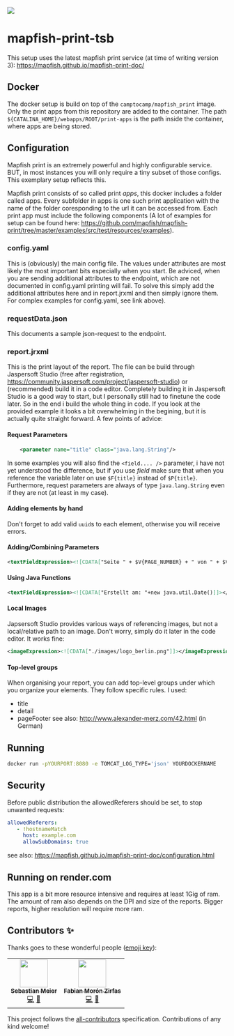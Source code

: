 ![](https://img.shields.io/badge/Build%20with%20%E2%9D%A4%EF%B8%8F-at%20Technologiesitftung%20Berlin-blue)

# mapfish-print-tsb
This setup uses the latest mapfish print service (at time of writing version 3): https://mapfish.github.io/mapfish-print-doc/

## Docker
The docker setup is build on top of the `camptocamp/mapfish_print` image. Only the print apps from this repository are added to the container. The path `${CATALINA_HOME}/webapps/ROOT/print-apps` is the path inside the container, where apps are being stored.

## Configuration
Mapfish print is an extremely powerful and highly configurable service. BUT, in most instances you will only require a tiny subset of those configs. This exemplary setup reflects this.

Mapfish print consists of so called print *apps*, this docker includes a folder called apps. Every subfolder in apps is one such print application with the name of the folder coresponding to the url it can be accessed from. Each print app must include the following components (A lot of examples for setup can be found here: https://github.com/mapfish/mapfish-print/tree/master/examples/src/test/resources/examples).

### config.yaml
This is (obviously) the main config file. The values under attributes are most likely the most important bits especially when you start. Be adviced, when you are sending additional attributes to the endpoint, which are not documented in config.yaml printing will fail. To solve this simply add the additional attributes here and in report.jrxml and then simply ignore them. For complex examples for config.yaml, see link above).

### requestData.json
This documents a sample json-request to the endpoint.

### report.jrxml
This is the print layout of the report. The file can be build through Jaspersoft Studio (free after registration, https://community.jaspersoft.com/project/jaspersoft-studio) or (recommended) build it in a code editor. Completely building it in Jaspersoft Studio is a good way to start, but I personally still had to finetune the code later. So in the end i build the whole thing in code. If you look at the provided example it looks a bit overwhelming in the begining, but it is actually quite straight forward. A few points of advice:

#### Request Parameters
```xml
	<parameter name="title" class="java.lang.String"/>
```
In some examples you will also find the `<field.... />` parameter, i have not yet understood the difference, but if you use *field* make sure that when you reference the variable later on use `$F{title}` instead of `$P{title}`.
Furthermore, request parameters are always of type `java.lang.String` even if they are not (at least in my case).

#### Adding elements by hand
Don't forget to add valid `uuid`s to each element, otherwise you will receive errors.

#### Adding/Combining Parameters
```xml
<textFieldExpression><![CDATA["Seite " + $V{PAGE_NUMBER} + " von " + $V{PAGE_COUNT}]]></textFieldExpression>
```

#### Using Java Functions
```xml
<textFieldExpression><![CDATA["Erstellt am: "+new java.util.Date()]]></textFieldExpression>
```

#### Local Images
Japsersoft Studio provides various ways of referencing images, but not a local/relative path to an image. Don't worry, simply do it later in the code editor. It works fine:
```xml
<imageExpression><![CDATA["./images/logo_berlin.png"]]></imageExpression>
```

#### Top-level groups
When organising your report, you can add top-level groups under which you organize your elements. They follow specific rules. I used:
- title
- detail
- pageFooter
see also: http://www.alexander-merz.com/42.html (in German)

## Running
```bash
docker run -pYOURPORT:8080 -e TOMCAT_LOG_TYPE='json' YOURDOCKERNAME
```

## Security
Before public distribution the allowedReferers should be set, to stop unwanted requests:

```yaml
allowedReferers:
   - !hostnameMatch
     host: example.com
     allowSubDomains: true
```

see also: https://mapfish.github.io/mapfish-print-doc/configuration.html

## Running on render.com
This app is a bit more resource intensive and requires at least 1Gig of ram. The amount of ram also depends on the DPI and size of the reports. Bigger reports, higher resolution will require more ram.

## Contributors ✨

Thanks goes to these wonderful people ([emoji key](https://allcontributors.org/docs/en/emoji-key)):

<!-- ALL-CONTRIBUTORS-LIST:START - Do not remove or modify this section -->
<!-- prettier-ignore-start -->
<!-- markdownlint-disable -->
<table>
  <tr>
    <td align="center"><a href="http://www.sebastianmeier.eu/"><img src="https://avatars.githubusercontent.com/u/302789?v=4?s=64" width="64px;" alt=""/><br /><sub><b>Sebastian Meier</b></sub></a><br /><a href="https://github.com/technologiestiftung/mapfish-print/commits?author=sebastian-meier" title="Code">💻</a> <a href="https://github.com/technologiestiftung/mapfish-print/commits?author=sebastian-meier" title="Documentation">📖</a></td>
    <td align="center"><a href="https://fabianmoronzirfas.me/"><img src="https://avatars.githubusercontent.com/u/315106?v=4?s=64" width="64px;" alt=""/><br /><sub><b>Fabian Morón Zirfas</b></sub></a><br /><a href="https://github.com/technologiestiftung/mapfish-print/commits?author=ff6347" title="Code">💻</a> <a href="https://github.com/technologiestiftung/mapfish-print/commits?author=ff6347" title="Documentation">📖</a></td>
  </tr>
</table>

<!-- markdownlint-restore -->
<!-- prettier-ignore-end -->

<!-- ALL-CONTRIBUTORS-LIST:END -->

This project follows the [all-contributors](https://github.com/all-contributors/all-contributors) specification. Contributions of any kind welcome!
